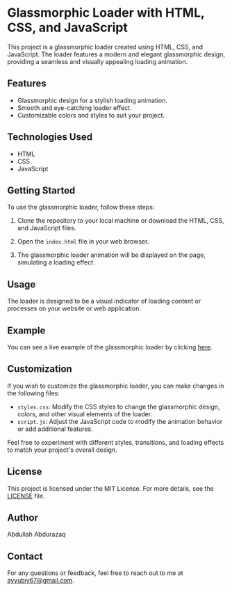 # Glassmorphic Loader with HTML, CSS, and JavaScript

This project is a glassmorphic loader created using HTML, CSS, and JavaScript. The loader features a modern and elegant glassmorphic design, providing a seamless and visually appealing loading animation.

## Features

- Glassmorphic design for a stylish loading animation.
- Smooth and eye-catching loader effect.
- Customizable colors and styles to suit your project.

## Technologies Used

- HTML
- CSS
- JavaScript

## Getting Started

To use the glassmorphic loader, follow these steps:

1. Clone the repository to your local machine or download the HTML, CSS, and JavaScript files.

2. Open the `index.html` file in your web browser.

3. The glassmorphic loader animation will be displayed on the page, simulating a loading effect.

## Usage

The loader is designed to be a visual indicator of loading content or processes on your website or web application.

## Example

You can see a live example of the glassmorphic loader by clicking [here](https://example.com).

## Customization

If you wish to customize the glassmorphic loader, you can make changes in the following files:

- `styles.css`: Modify the CSS styles to change the glassmorphic design, colors, and other visual elements of the loader.
- `script.js`: Adjust the JavaScript code to modify the animation behavior or add additional features.

Feel free to experiment with different styles, transitions, and loading effects to match your project's overall design.

## License

This project is licensed under the MIT License. For more details, see the [LICENSE](LICENSE) file.

## Author

Abdullah Abdurazaq

## Contact

For any questions or feedback, feel free to reach out to me at ayyubiy67@gmail.com.
